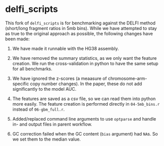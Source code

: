 
<!-- README.md is generated from README.Rmd. Please edit that file -->

# delfi_scripts

This fork of `delfi_scripts` is for benchmarking against the DELFI
method (short/long fragment ratios in 5mb bins). While we have attempted
to stay as true to the original approach as possible, the following
changes have been made:

1)  We have made it runnable with the HG38 assembly.

2)  We have removed the summary statistics, as we only want the feature
    creation. We run the cross-validation in python to have the same
    setup for all benchmarks.

3)  We have ignored the z-scores (a meaasure of chromosome-arm-specific
    copy number changes). In the paper, these do not add significantly
    to the model AUC.

4)  The features are saved as a csv file, so we can read them into
    python more easily. The feature creation is performed directly in
    `04-5mb_bins.r` instead of `06-gbm_full.r`.

5)  Added/replaced command line arguments to use `optparse` and handle
    in- and output files in parent workflow.

6)  GC correction failed when the GC content (`bias` argument) had
    `NA`s. So we set them to the median value.
